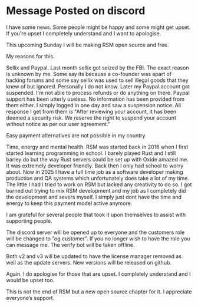 # Message Posted on discord

I have some news. Some people might be happy and some might get upset. If you're upset I completely understand and I want to apologise.

This upcoming Sunday I will be making RSM open source and free.

My reasons for this.

Sellix and Paypal. Last month sellix got seized by the FBI. The exact reason is unknown by me. Some say its because a co-founder was apart of hacking forums and some say sellix was used to sell illegal goods that they knew of but ignored. Personally I do not know. Later my Paypal account got suspended. I'm not able to process refunds or do anything on there. Paypal support has been utterly useless. No information has been provided from them either. I simply logged in one day and saw a suspension notice. All response I get from them is "After reviewing your account, it has been deemed a security risk. We reserve the right to suspend your account without notice as per our user agreement."

Easy payment alternatives are not possible in my country.

Time, energy and mental health. RSM was started back in 2016 when I first started learning programming in school. I barely played Rust and I still barley do but the way Rust servers could be set up with Oxide amazed me. It was extremely developer friendly. Back then I only had school to worry about. Now in 2025 I have a full time job as a software developer making production and QA systems which unfortunately does take a lot of my time. The little I had I tried to work on RSM but lacked any creativity to do so. I got burned out trying to mix RSM development and my job as I completely did the development and severs myself. I simply just dont have the time and energy to keep this payment model active anymore. 

I am grateful for several people that took it upon themselves to assist with supporting people.

The discord server will be opened up to everyone and the customers role will be changed to “og customer”. If you no longer wish to have the role you can message me. The verify bot will be taken offline.

Both v2 and v3 will be updated to have the license manager removed as well as the update servers. New versions will be released on github.

Again. I do apologise for those that are upset. I completely understand and I would be upset too.

This is not the end of RSM but a new open source chapter for it. I appreciate everyone’s support.
